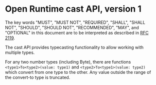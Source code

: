 Open Runtime cast API, version 1
================================
The key words "MUST", "MUST NOT", "REQUIRED", "SHALL", "SHALL NOT", "SHOULD", "SHOULD NOT", "RECOMMENDED", "MAY", and "OPTIONAL" in this document are to be interpreted as described in [RFC 2119](http://www.ietf.org/rfc/rfc2119.txt).

The cast API provides typecasting functionality to allow working with multiple types.

For any two number types (including Byte), there are functions `<type1>To<type2>(value: type1)` and `<type2>To<type1>(value: type2)` which convert from one type to the other. Any value outside the range of the convert-to type is truncated.
